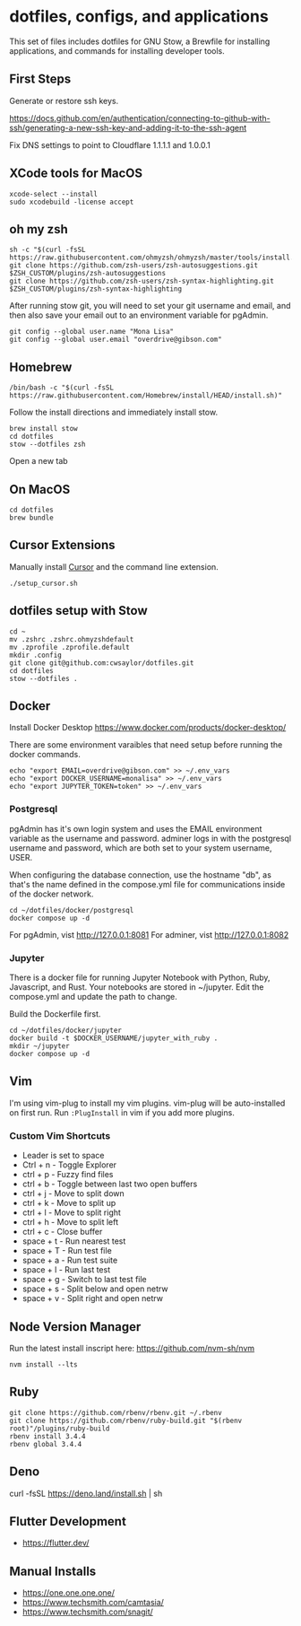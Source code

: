 # dotfiles, configs, and applications

This set of files includes dotfiles for GNU Stow,
a Brewfile for installing applications,
and commands for installing developer tools.

## First Steps

Generate or restore ssh keys.

https://docs.github.com/en/authentication/connecting-to-github-with-ssh/generating-a-new-ssh-key-and-adding-it-to-the-ssh-agent

Fix DNS settings to point to Cloudflare 1.1.1.1 and 1.0.0.1

## XCode tools for MacOS

```
xcode-select --install
sudo xcodebuild -license accept
```

## oh my zsh

```
sh -c "$(curl -fsSL https://raw.githubusercontent.com/ohmyzsh/ohmyzsh/master/tools/install.sh)"
git clone https://github.com/zsh-users/zsh-autosuggestions.git $ZSH_CUSTOM/plugins/zsh-autosuggestions
git clone https://github.com/zsh-users/zsh-syntax-highlighting.git $ZSH_CUSTOM/plugins/zsh-syntax-highlighting
```

After running stow git, you will need to set your git username and email,
and then also save your email out to an environment variable for pgAdmin.

```
git config --global user.name "Mona Lisa"
git config --global user.email "overdrive@gibson.com"
```

## Homebrew

```
/bin/bash -c "$(curl -fsSL https://raw.githubusercontent.com/Homebrew/install/HEAD/install.sh)"
```

Follow the install directions and immediately install stow.

```
brew install stow
cd dotfiles
stow --dotfiles zsh
```

Open a new tab

## On MacOS
```
cd dotfiles
brew bundle
```

## Cursor Extensions
Manually install [Cursor](https://www.cursor.com/) and the command line extension.
```
./setup_cursor.sh
```

## dotfiles setup with Stow

```
cd ~
mv .zshrc .zshrc.ohmyzshdefault
mv .zprofile .zprofile.default
mkdir .config
git clone git@github.com:cwsaylor/dotfiles.git
cd dotfiles
stow --dotfiles .
```

## Docker

Install Docker Desktop
https://www.docker.com/products/docker-desktop/

There are some environment varaibles that need setup before running the docker commands.

```
echo "export EMAIL=overdrive@gibson.com" >> ~/.env_vars
echo "export DOCKER_USERNAME=monalisa" >> ~/.env_vars
echo "export JUPYTER_TOKEN=token" >> ~/.env_vars

```

### Postgresql

pgAdmin has it's own login system and uses the EMAIL environment variable as the username and password.
adminer logs in with the postgresql username and password, which are both set to your system username, USER.

When configuring the database connection, use the hostname "db", as that's the name defined in the compose.yml file for 
communications inside of the docker network.

```
cd ~/dotfiles/docker/postgresql
docker compose up -d
```

For pgAdmin, vist http://127.0.0.1:8081
For adminer, vist http://127.0.0.1:8082

### Jupyter

There is a docker file for running Jupyter Notebook with Python, Ruby, Javascript, and Rust.
Your notebooks are stored in ~/jupyter. Edit the compose.yml and update the path to change.

Build the Dockerfile first.

```
cd ~/dotfiles/docker/jupyter
docker build -t $DOCKER_USERNAME/jupyter_with_ruby .
mkdir ~/jupyter
docker compose up -d
```

## Vim

I'm using vim-plug to install my vim plugins. vim-plug will be auto-installed on first run.
Run `:PlugInstall` in vim if you add more plugins.

### Custom Vim Shortcuts

* Leader is set to space
* Ctrl + n - Toggle Explorer
* ctrl + p - Fuzzy find files
* ctrl + b - Toggle between last two open buffers
* ctrl + j - Move to split down
* ctrl + k - Move to split up
* ctrl + l - Move to split right
* ctrl + h - Move to split left
* ctrl + c - Close buffer
* space + t - Run nearest test
* space + T - Run test file
* space + a - Run test suite
* space + l - Run last test 
* space + g - Switch to last test file
* space + s - Split below and open netrw
* space + v - Split right and open netrw

## Node Version Manager

Run the latest install inscript here:
https://github.com/nvm-sh/nvm

```
nvm install --lts
```

## Ruby

```
git clone https://github.com/rbenv/rbenv.git ~/.rbenv
git clone https://github.com/rbenv/ruby-build.git "$(rbenv root)"/plugins/ruby-build
rbenv install 3.4.4
rbenv global 3.4.4
```

## Deno

curl -fsSL https://deno.land/install.sh | sh

## Flutter Development

* https://flutter.dev/

## Manual Installs

* https://one.one.one.one/
* https://www.techsmith.com/camtasia/
* https://www.techsmith.com/snagit/
